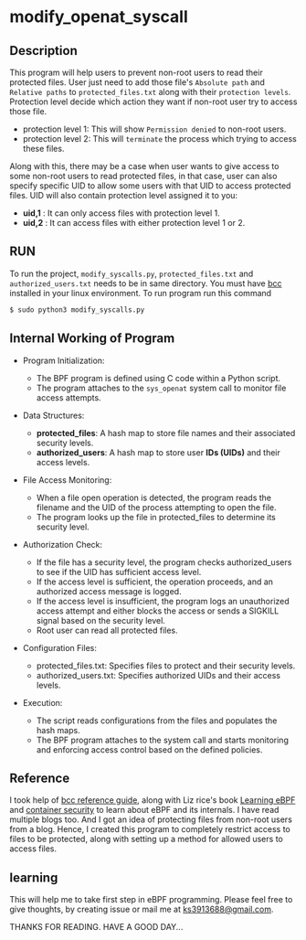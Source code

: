 # modify_openat_syscall

## Description

This program will help users to prevent non-root users to read their protected files. User just need to add those file's `Absolute path` and `Relative paths` to `protected_files.txt` along with their `protection levels`. Protection level decide which action they want if non-root user try to access those file.
- protection level 1: This will show `Permission denied` to non-root users.
- protection level 2: This will `terminate` the process which trying to access these files.

Along with this, there may be a case when user wants to give access to some non-root users to read protected files, in that case, user can also specify specific UID to allow some users with that UID to access protected files.
UID will also contain protection level assigned it to you:
- **uid,1** : It can only access files with protection level 1.
- **uid,2** : It can access files with either protection level 1 or 2.

## RUN
To run the project, `modify_syscalls.py`, `protected_files.txt` and `authorized_users.txt` needs to be in same directory. You must have [bcc](https://github.com/iovisor/bcc/blob/master/INSTALL.md) installed in your linux environment. To run program run this command 
```bash
$ sudo python3 modify_syscalls.py
```
## Internal Working of Program

- Program Initialization:
  - The BPF program is defined using C code within a Python script.
  - The program attaches to the `sys_openat` system call to monitor file access attempts.

- Data Structures:
  - **protected_files**: A hash map to store file names and their associated security levels.
  - **authorized_users**: A hash map to store user **IDs (UIDs)** and their access levels.

- File Access Monitoring:
  - When a file open operation is detected, the program reads the filename and the UID of the process attempting to open the file.
  - The program looks up the file in protected_files to determine its security level.

- Authorization Check:
  - If the file has a security level, the program checks authorized_users to see if the UID has sufficient access level.
  - If the access level is sufficient, the operation proceeds, and an authorized access message is logged.
  - If the access level is insufficient, the program logs an unauthorized access attempt and either blocks the access or sends a SIGKILL signal based on the security level.
  - Root user can read all protected files.

- Configuration Files:
  - protected_files.txt: Specifies files to protect and their security levels.
  - authorized_users.txt: Specifies authorized UIDs and their access levels.

- Execution:
  - The script reads configurations from the files and populates the hash maps.
  - The BPF program attaches to the system call and starts monitoring and enforcing access control based on the defined policies.

## Reference

I took help of [bcc reference guide](https://github.com/iovisor/bcc/blob/master/docs/reference_guide.md), along with Liz rice's book [Learning eBPF](https://isovalent.com/books/learning-ebpf/) and [container security](https://www.google.com/search?client=ubuntu-sn&hs=pB6&sa=X&sca_esv=d5d0c4751fe7bdbd&channel=fs&biw=1920&bih=968&sxsrf=ADLYWIIvsYYxn3fFiLkSc3bdxh5DYTJPAA:1718907452261&q=Container+Security:+Fundamental+Technology+Concepts+that+Protect+Containerized+Applications&stick=H4sIAAAAAAAAAONgFuLVT9c3NEwzqCwxMSwzU4JwswyKs0ssSzK0pLKTrfST8vOz9RNLSzLyi6xA7GKF_LycykWs0c75eSWJmXmpRQrBqcmlRZkllVYKbqV5KYm5qUCJHIWQ1OSMvPyc_PRKBaDS5NSCkmKFkozEEoWAovyS1OQSBbgBmVWpKQqOBQU5mcmJJZn5ecUT2BgBtAnDa50AAAA&ved=2ahUKEwiR2t-g5eqGAxU4fPUHHcZyDEkQri56BAgKEAo&stq=1&lei=PHJ0ZpHMD7j41e8PxuWxyAQ) to learn about eBPF and its internals. I have read multiple blogs too. And I got an idea of protecting files from non-root users from a blog. Hence, I created this program to completely restrict access to files to be protected, along with setting up a method for allowed users to access files.

## learning

This will help me to take first step in eBPF programming. Please feel free to give thoughts, by creating issue or mail me at ks3913688@gmail.com. 

THANKS FOR READING. HAVE A GOOD DAY...

